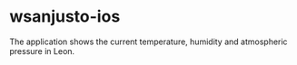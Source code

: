 # wsanjusto-ios
The application shows the current temperature, humidity and atmospheric pressure in Leon.
